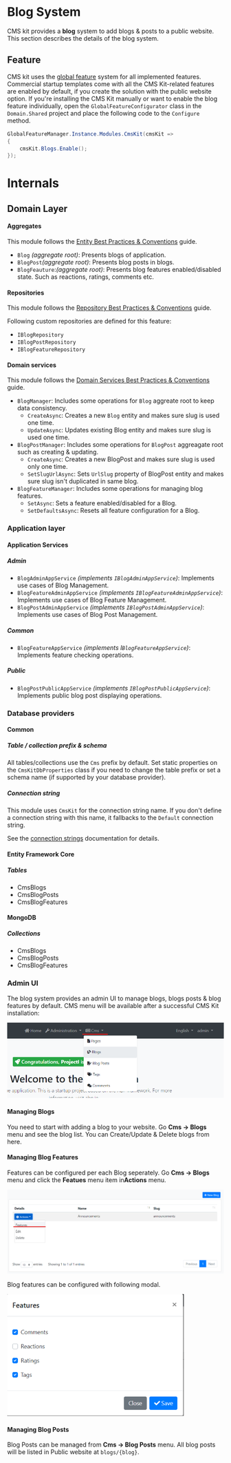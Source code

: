 # Blog System

CMS kit provides a **blog** system to add blogs & posts to a public website. This section describes the details of the blog system.

## Feature

CMS kit uses the [global feature](https://docs.abp.io/en/abp/latest/Global-Features) system for all implemented features. Commercial startup templates come with all the CMS Kit-related features are enabled by default, if you create the solution with the public website option. If you're installing the CMS Kit manually or want to enable the blog feature individually, open the `GlobalFeatureConfigurator` class in the `Domain.Shared` project and place the following code to the `Configure `method.

```csharp
GlobalFeatureManager.Instance.Modules.CmsKit(cmsKit =>
{
	cmsKit.Blogs.Enable();
});
```

# Internals

## Domain Layer

#### Aggregates

This module follows the [Entity Best Practices & Conventions](https://docs.abp.io/en/abp/latest/Best-Practices/Entities) guide.

- `Blog` _(aggregate root)_: Presents blogs of application.
- `BlogPost`_(aggregate root)_: Presents blog posts in blogs.
- `BlogFeauture`:_(aggregate root)_: Presents blog features enabled/disabled state. Such as reactions, ratings, comments etc.

#### Repositories

This module follows the [Repository Best Practices & Conventions](https://docs.abp.io/en/abp/latest/Best-Practices/Repositories) guide.

Following custom repositories are defined for this feature:

- `IBlogRepository`
- `IBlogPostRepository`
- `IBlogFeatureRepository`

#### Domain services

This module follows the [Domain Services Best Practices & Conventions](https://docs.abp.io/en/abp/latest/Best-Practices/Domain-Services) guide.

- `BlogManager`: Includes some operations for `Blog` aggreate root to keep data consistency.
  - `CreateAsync`: Creates a new `Blog` entity and makes sure slug is used one time.
  - `UpdateAsync`: Updates existing Blog entity and makes sure slug is used one time.
- `BlogPostManager`: Includes some operations for `BlogPost` aggreagate root such as creating & updating.
  - `CreateAsync`: Creates a new BlogPost and makes sure slug is used only one time.
  - `SetSlugUrlAsync`: Sets `UrlSlug` property of BlogPost entity and makes sure slug isn't duplicated in same blog.
- `BlogFeatureManager`: Includes some operations for managing blog features.
  - `SetAsync`: Sets a feature enabled/disabled for a Blog.
  - `SetDefaultsAsync`: Resets all feature configuration for a Blog.

### Application layer

#### Application Services

##### Admin

- `BlogAdminAppService` _(implements `IBlogAdminAppService`)_: Implements use cases of Blog Management.
- `BlogFeatureAdminAppService` _(implements `IBlogFeatureAdminAppService`)_: Implements use cases of Blog Feature Management.
- `BlogPostAdminAppService` _(implements `IBlogPostAdminAppService`)_: Implements use cases of Blog Post Management.

##### Common

- `BlogFeatureAppService` _(implements I`BlogFeatureAppService`)_: Implements feature checking operations.

##### Public

- `BlogPostPublicAppService` _(implements `IBlogPostPublicAppService`)_: Implements public blog post displaying operations.

### Database providers

#### Common

##### Table / collection prefix & schema

All tables/collections use the `Cms` prefix by default. Set static properties on the `CmsKitDbProperties` class if you need to change the table prefix or set a schema name (if supported by your database provider).

##### Connection string

This module uses `CmsKit` for the connection string name. If you don't define a connection string with this name, it fallbacks to the `Default` connection string.

See the [connection strings](https://docs.abp.io/en/abp/latest/Connection-Strings) documentation for details.

#### Entity Framework Core

##### Tables

- CmsBlogs
- CmsBlogPosts
- CmsBlogFeatures

#### MongoDB

##### Collections

- CmsBlogs
- CmsBlogPosts
- CmsBlogFeatures

### Admin UI

The blog system provides an admin UI to manage blogs, blogs posts & blog features by default. CMS menu will be available after a successful CMS Kit installation:

![CmsKit Blogs](resources/CmsKit-BlogsMenuView.png)



#### Managing Blogs

You need to start with adding a blog to your website. Go **Cms -> Blogs** menu and see the blog list. You can Create/Update & Delete blogs from here.

#### Managing Blog Features

Features can be configured per each Blog seperately. Go **Cms -> Blogs** menu and click the **Featues** menu item in**Actions** menu.

<img src="resources/CmsKit-BlogsFeatureMenuView.png" alt="CMS Kit Blog Features in Action Menu" style="zoom:75%;" />

Blog features can be configured with following modal.

<img src="resources/CmsKit-BlogsFeaturesManagement.png" alt="Cms Kit Features Management Modal" style="zoom:75%;" />

#### Managing Blog Posts

Blog Posts can be managed from **Cms -> Blog Posts** menu. All blog posts will be listed in Public website at `blogs/{blog}`.

